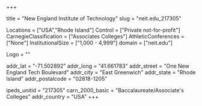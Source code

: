
+++

title = "New England Institute of Technology"
slug = "neit.edu_217305"

Locations = ["USA","Rhode Island"]
Control = ["Private not-for-profit"]
CarnegieClassification = ["Associates Colleges"]
AthleticConferences = ["None"]
InstitutionalSize = ["1,000 - 4,999"]
domain = ["neit.edu"]

Logo = ""

addr_lat = "-71.502892"
addr_long = "41.661783"
addr_street = "One New England Tech Boulevard"
addr_city = "East Greenwich"
addr_state = "Rhode Island"
addr_postalcode = "02818-1205"

ipeds_unitid = "217305"
carn_2000_basic = "Baccalaureate/Associate's Colleges"
addr_country = "USA"
+++
    
